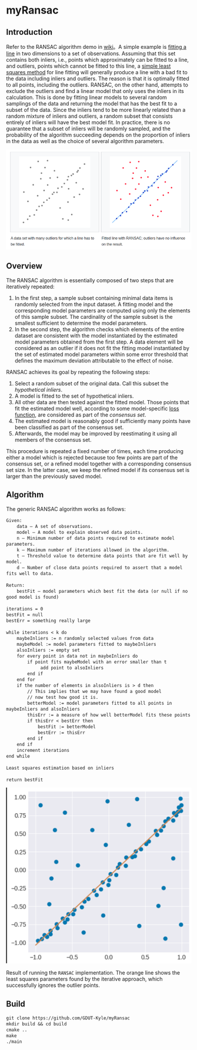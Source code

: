 # myRansac

## Introduction

Refer to the RANSAC algorithm demo in [wiki](https://en.wikipedia.org/wiki/Random_sample_consensus)。A simple example is [fitting a line](https://en.wikipedia.org/wiki/Regression_analysis) in two dimensions to a set of observations. Assuming that this set contains both inliers, i.e., points which approximately can be fitted to a line, and outliers, points which cannot be fitted to this line, a [simple least squares method](https://en.wikipedia.org/wiki/Ordinary_least_squares) for line fitting will generally produce a line with a bad fit to the data including inliers and outliers. The reason is that it is optimally fitted to all points, including the outliers. RANSAC, on the other hand, attempts to exclude the outliers and find a linear model that only uses the inliers in its calculation. This is done by fitting linear models to several random samplings of the data and returning the model that has the best fit to a subset of the data. Since the inliers tend to be more linearly related than a random mixture of inliers and outliers, a random subset that consists entirely of inliers will have the best model fit. In practice, there is no guarantee that a subset of inliers will be randomly sampled, and the probability of the algorithm succeeding depends on the proportion of inliers in the data as well as the choice of several algorithm parameters.

![](image/README/screenshot_1.png)

## Overview

The RANSAC algorithm is essentially composed of two steps that are iteratively repeated:

1. In the first step, a sample subset containing minimal data items is randomly selected from the input dataset. A fitting model and the corresponding model parameters are computed using only the elements of this sample subset. The cardinality of the sample subset is the smallest sufficient to determine the model parameters.
2. In the second step, the algorithm checks which elements of the entire dataset are consistent with the model instantiated by the estimated model parameters obtained from the first step. A data element will be considered as an outlier if it does not fit the fitting model instantiated by the set of estimated model parameters within some error threshold that defines the maximum deviation attributable to the effect of noise.

RANSAC achieves its goal by repeating the following steps:

1. Select a random subset of the original data. Call this subset the *hypothetical inliers*.
2. A model is fitted to the set of hypothetical inliers.
3. All other data are then tested against the fitted model. Those points that fit the estimated model well, according to some model-specific [loss function](https://en.wikipedia.org/wiki/Loss_function), are considered as part of the *consensus set*.
4. The estimated model is reasonably good if sufficiently many points have been classified as part of the consensus set.
5. Afterwards, the model may be improved by reestimating it using all members of the consensus set.

This procedure is repeated a fixed number of times, each time producing either a model which is rejected because too few points are part of the consensus set, or a refined model together with a corresponding consensus set size. In the latter case, we keep the refined model if its consensus set is larger than the previously saved model.

## Algorithm

The generic RANSAC algorithm works as follows:

```
Given:
    data – A set of observations.
    model – A model to explain observed data points.
    n – Minimum number of data points required to estimate model parameters.
    k – Maximum number of iterations allowed in the algorithm.
    t – Threshold value to determine data points that are fit well by model.
    d – Number of close data points required to assert that a model fits well to data.

Return:
    bestFit – model parameters which best fit the data (or null if no good model is found)

iterations = 0
bestFit = null
bestErr = something really large

while iterations < k do
    maybeInliers := n randomly selected values from data
    maybeModel := model parameters fitted to maybeInliers
    alsoInliers := empty set
    for every point in data not in maybeInliers do
        if point fits maybeModel with an error smaller than t
             add point to alsoInliers
        end if
    end for
    if the number of elements in alsoInliers is > d then
        // This implies that we may have found a good model
        // now test how good it is.
        betterModel := model parameters fitted to all points in maybeInliers and alsoInliers
        thisErr := a measure of how well betterModel fits these points
        if thisErr < bestErr then
            bestFit := betterModel
            bestErr := thisErr
        end if
    end if
    increment iterations
end while

Least squares estimation based on inliers

return bestFit
```

![Result of running the `RANSAC` implementation. The orange line shows the least squares parameters found by the iterative approach, which successfully ignores the outlier points.](image/README/screenshot.png)

Result of running the `RANSAC` implementation. The orange line shows the least squares parameters found by the iterative approach, which successfully ignores the outlier points.

## Build

```shell
git clone https://github.com/GDUT-Kyle/myRansac
mkdir build && cd build
cmake ..
make
./main
```

